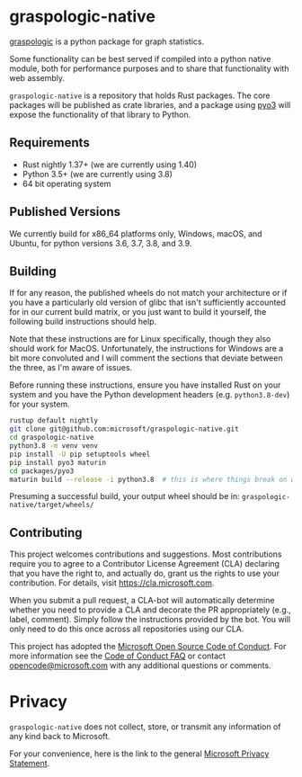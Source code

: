 # graspologic-native

[graspologic](https://github.com/microsoft/graspologic) is a python package for graph statistics. 

Some functionality can be best served if compiled into a python native module, both for performance purposes and to 
share that functionality with web assembly.

`graspologic-native` is a repository that holds Rust packages. The core packages will be published as crate libraries, 
and a package using [pyo3](https://github.com/pyo3/pyo3) will expose the functionality of that library to Python.  

## Requirements
- Rust nightly 1.37+ (we are currently using 1.40)
- Python 3.5+ (we are currently using 3.8)
- 64 bit operating system

## Published Versions
We currently build for x86_64 platforms only, Windows, macOS, and Ubuntu, for python versions 3.6, 3.7, 3.8, and 3.9.

## Building
If for any reason, the published wheels do not match your architecture or if you have a particularly old version of glibc that isn't sufficiently accounted for in our current build matrix, or you just want to build it yourself, the following build instructions should help.

Note that these instructions are for Linux specifically, though they also should work for MacOS. Unfortunately, the instructions for Windows are a bit more convoluted and I will comment the sections that deviate between the three, as I'm aware of issues.

Before running these instructions, ensure you have installed Rust on your system and you have the Python development headers (e.g. `python3.8-dev`) for your system.

```bash
rustup default nightly
git clone git@github.com:microsoft/graspologic-native.git
cd graspologic-native
python3.8 -m venv venv
pip install -U pip setuptools wheel
pip install pyo3 maturin
cd packages/pyo3
maturin build --release -i python3.8  # this is where things break on windows.  instead of `python3.8` here, you will need the full path to the correct python.exe on your windows machine, something like `-i "C:\python38\bin\python.exe"`
```

Presuming a successful build, your output wheel should be in: `graspologic-native/target/wheels/`

## Contributing

This project welcomes contributions and suggestions. Most contributions require you to
agree to a Contributor License Agreement (CLA) declaring that you have the right to,
and actually do, grant us the rights to use your contribution. For details, visit
https://cla.microsoft.com.

When you submit a pull request, a CLA-bot will automatically determine whether you need
to provide a CLA and decorate the PR appropriately (e.g., label, comment). Simply follow the
instructions provided by the bot. You will only need to do this once across all repositories using our CLA.

This project has adopted the [Microsoft Open Source Code of Conduct](https://opensource.microsoft.com/codeofconduct/).
For more information see the [Code of Conduct FAQ](https://opensource.microsoft.com/codeofconduct/faq/)
or contact [opencode@microsoft.com](mailto:opencode@microsoft.com) with any additional questions or comments.

# Privacy

`graspologic-native` does not collect, store, or transmit any information of any kind back to Microsoft.

For your convenience, here is the link to the general [Microsoft Privacy Statement](https://privacy.microsoft.com/en-us/privacystatement/). 
